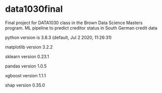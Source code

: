# data1030final
Final project for DATA1030 class in the Brown Data Science Masters program. 
ML pipeline to predict creditor status in South German credit data

python version is 3.8.3 (default, Jul  2 2020, 11:26:31) 

matplotlib version 3.2.2

sklearn version 0.23.1

pandas version 1.0.5 

xgboost version 1.1.1 

shap version 0.35.0
